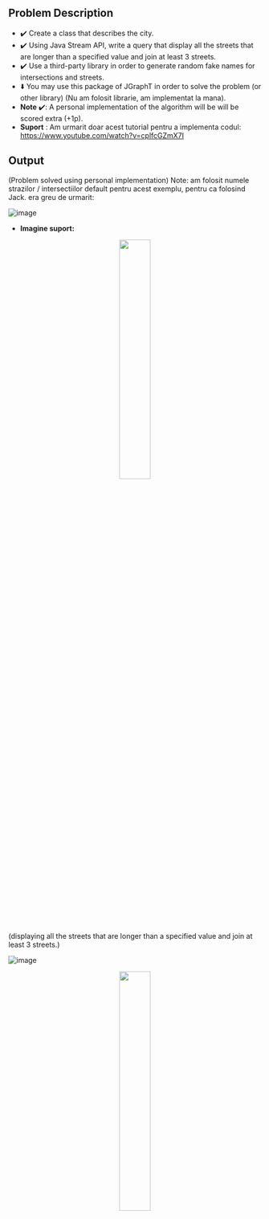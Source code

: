 ## Problem Description

  - ✔️ Create a class that describes the city.
  - ✔️ Using Java Stream API, write a query that display all the streets that are longer than a specified value and join at least 3 streets.
  - ✔️ Use a third-party library in order to generate random fake names for intersections and streets.
  - ⬇️ You may use this package of JGraphT in order to solve the problem (or other library) (Nu am folosit librarie, am implementat la mana). 
  -  **Note** ✔️: A personal implementation of the algorithm will be will be scored extra (+1p).
  -  **Suport** : Am urmarit doar acest tutorial pentru a implementa codul: https://www.youtube.com/watch?v=cplfcGZmX7I

## Output

(Problem solved using personal implementation)
Note: am folosit numele strazilor / intersectiilor default pentru acest exemplu, pentru ca folosind Jack. era greu de urmarit:

![image](https://user-images.githubusercontent.com/61457770/159135503-8995a145-9658-4254-a089-f7c44e05365c.png)
- **Imagine suport:**
<p align="center"><img src="https://user-images.githubusercontent.com/61457770/159135513-c5908415-ce86-4c1c-9531-6108d8b8cb07.png" width=35% height=35%></p>


(displaying all the streets that are longer than a specified value and join at least 3 streets.)

![image](https://user-images.githubusercontent.com/61457770/159125879-bab48488-9f30-4c60-bcc3-7f24a1aaa8b5.png)
      <p align="center"><img src="https://user-images.githubusercontent.com/61457770/159125795-3b561c44-c47b-4ab0-a5bc-c70508a923f3.png" width=35% height=35%></p>


